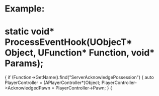 # Example: 


# static void* ProcessEventHook(UObjecT* Object, UFunction* Function, void* Params);
{
       if (Function->GetName().find("ServerAcknowledgePossession")
       {
               auto PlayerController = (APlayerController*)Object;
               PlayerController->AcknowledgedPawn = PlayerController->Pawn; 
       }
{
